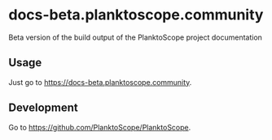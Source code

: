 # docs-beta.planktoscope.community

Beta version of the build output of the PlanktoScope project documentation

## Usage

Just go to <https://docs-beta.planktoscope.community>.

## Development

Go to <https://github.com/PlanktoScope/PlanktoScope>.
